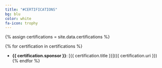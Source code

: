 ```yaml
---
title: "#CERTIFICATIONS"
bg: blu
color: white
fa-icon: trophy
---
```


{% assign certifications = site.data.certifications %}

{% for certification in certifications %}
 * **{{ certification.sponsor }}**: [{{ certification.title }}]({{ certification.uri }})
{% endfor %}